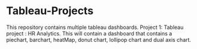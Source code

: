 # Tableau-Projects
This repository contains multiple tableau dashboards.
Project 1:
Tableau project : HR Analytics.
This will contain a dashboard that contains a piechart, barchart, heatMap, donut chart, lollipop chart and dual axis chart.
